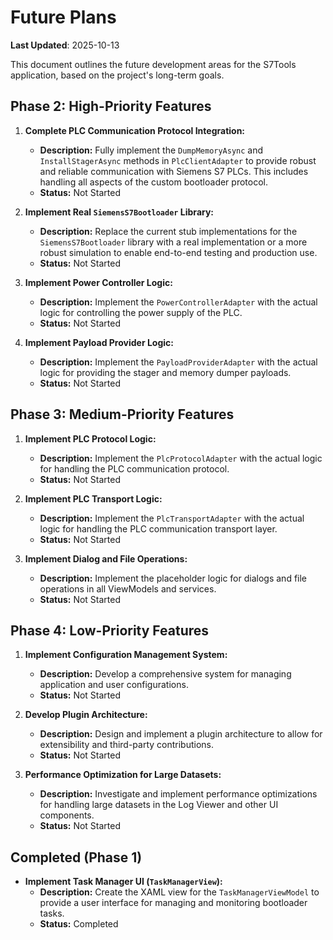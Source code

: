 # Future Plans

**Last Updated**: 2025-10-13

This document outlines the future development areas for the S7Tools application, based on the project's long-term goals.

## Phase 2: High-Priority Features

1.  **Complete PLC Communication Protocol Integration:**
    -   **Description:** Fully implement the `DumpMemoryAsync` and `InstallStagerAsync` methods in `PlcClientAdapter` to provide robust and reliable communication with Siemens S7 PLCs. This includes handling all aspects of the custom bootloader protocol.
    -   **Status:** Not Started

2.  **Implement Real `SiemensS7Bootloader` Library:**
    -   **Description:** Replace the current stub implementations for the `SiemensS7Bootloader` library with a real implementation or a more robust simulation to enable end-to-end testing and production use.
    -   **Status:** Not Started

3.  **Implement Power Controller Logic:**
    -   **Description:** Implement the `PowerControllerAdapter` with the actual logic for controlling the power supply of the PLC.
    -   **Status:** Not Started

4.  **Implement Payload Provider Logic:**
    -   **Description:** Implement the `PayloadProviderAdapter` with the actual logic for providing the stager and memory dumper payloads.
    -   **Status:** Not Started

## Phase 3: Medium-Priority Features

1.  **Implement PLC Protocol Logic:**
    -   **Description:** Implement the `PlcProtocolAdapter` with the actual logic for handling the PLC communication protocol.
    -   **Status:** Not Started

2.  **Implement PLC Transport Logic:**
    -   **Description:** Implement the `PlcTransportAdapter` with the actual logic for handling the PLC communication transport layer.
    -   **Status:** Not Started

3.  **Implement Dialog and File Operations:**
    -   **Description:** Implement the placeholder logic for dialogs and file operations in all ViewModels and services.
    -   **Status:** Not Started

## Phase 4: Low-Priority Features

1.  **Implement Configuration Management System:**
    -   **Description:** Develop a comprehensive system for managing application and user configurations.
    -   **Status:** Not Started

2.  **Develop Plugin Architecture:**
    -   **Description:** Design and implement a plugin architecture to allow for extensibility and third-party contributions.
    -   **Status:** Not Started

3.  **Performance Optimization for Large Datasets:**
    -   **Description:** Investigate and implement performance optimizations for handling large datasets in the Log Viewer and other UI components.
    -   **Status:** Not Started

## Completed (Phase 1)

- **Implement Task Manager UI (`TaskManagerView`):**
  - **Description:** Create the XAML view for the `TaskManagerViewModel` to provide a user interface for managing and monitoring bootloader tasks.
  - **Status:** Completed